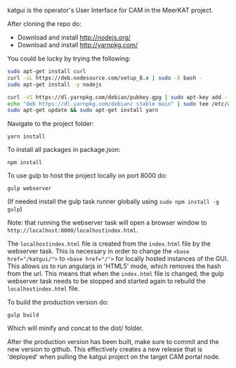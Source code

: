 katgui is the operator's User Interface for CAM in the MeerKAT project.

After cloning the repo do:

- Download and install http://nodejs.org/
- Download and install http://yarnpkg.com/


You could be lucky by trying the following:
```bash
sudo apt-get install curl
curl -sL https://deb.nodesource.com/setup_8.x | sudo -E bash -
sudo apt-get install -y nodejs
```

```bash
curl -sS https://dl.yarnpkg.com/debian/pubkey.gpg | sudo apt-key add -
echo "deb https://dl.yarnpkg.com/debian/ stable main" | sudo tee /etc/apt/sources.list.d/yarn.list
sudo apt-get update && sudo apt-get install yarn
```

Navigate to the project folder:

`yarn install`

To install all packages in package.json:

`npm install`

To use gulp to host the project locally on port 8000 do:

`gulp webserver`

(If needed install the gulp task runner globally using `sudo npm install -g gulp`)

Note: that running the webserver task will open a browser window to `http://localhost:8000/localhostindex.html`.

The `localhostindex.html` file is created from the `index.html` file by the webserver task. 
This is necessary in order to change the `<base href="/katgui/">` to `<base href="/">` for locally hosted instances of the GUI.
This allows us to run angularjs in 'HTML5' mode, which removes the hash from the url. This means that when the `index.html` file is changed, the gulp webserver task needs to be stopped and started again to rebuild the `localhostindex.html` file.

To build the production version do:

`gulp build`

Which will minify and concat to the dist/ folder.

After the production version has been built, make sure to commit and the new version to github. This effectively creates a new release that is 'deployed' when pulling the katgui project on the target CAM portal node.
